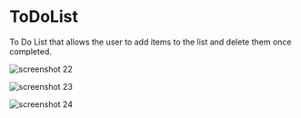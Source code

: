 # ToDoList

To Do List that allows the user to add items to the list and delete them once completed.

![screenshot 22](https://user-images.githubusercontent.com/26575291/32586624-b8d5428c-c4d1-11e7-8d9e-7fb20a8deec2.png)

![screenshot 23](https://user-images.githubusercontent.com/26575291/32621726-b8f3b668-c54e-11e7-908b-a3f758dcca8f.png)

![screenshot 24](https://user-images.githubusercontent.com/26575291/32673748-39e50a54-c61e-11e7-82d8-f7ea274055d0.png)
